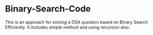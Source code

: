 # Binary-Search-Code
This is an approach for solving a DSA question based on Binary Search Efficiently. It includes simple method and using recursion also.

